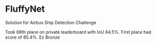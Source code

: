 # FluffyNet
Solution for Airbus Ship Detection Challenge

Took 68th place on private leaderboard with IoU 84.5%. First place had score of 85.4%.
Ez Bronze
